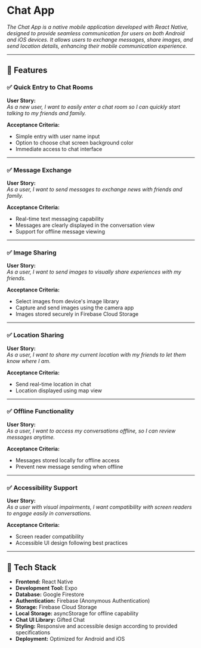 # Chat App

_The Chat App is a native mobile application developed with React Native, designed to provide seamless communication for users on both Android and iOS devices. It allows users to exchange messages, share images, and send location details, enhancing their mobile communication experience._

---

## 🚀 Features

### ✅ Quick Entry to Chat Rooms

**User Story:**  
_As a new user, I want to easily enter a chat room so I can quickly start talking to my friends and family._

**Acceptance Criteria:**
- Simple entry with user name input
- Option to choose chat screen background color
- Immediate access to chat interface

---

### ✅ Message Exchange

**User Story:**  
_As a user, I want to send messages to exchange news with friends and family._

**Acceptance Criteria:**
- Real-time text messaging capability
- Messages are clearly displayed in the conversation view
- Support for offline message viewing

---

### ✅ Image Sharing

**User Story:**  
_As a user, I want to send images to visually share experiences with my friends._

**Acceptance Criteria:**
- Select images from device's image library
- Capture and send images using the camera app
- Images stored securely in Firebase Cloud Storage

---

### ✅ Location Sharing

**User Story:**  
_As a user, I want to share my current location with my friends to let them know where I am._

**Acceptance Criteria:**
- Send real-time location in chat
- Location displayed using map view

---

### ✅ Offline Functionality

**User Story:**  
_As a user, I want to access my conversations offline, so I can review messages anytime._

**Acceptance Criteria:**
- Messages stored locally for offline access
- Prevent new message sending when offline

---

### ✅ Accessibility Support

**User Story:**  
_As a user with visual impairments, I want compatibility with screen readers to engage easily in conversations._

**Acceptance Criteria:**
- Screen reader compatibility
- Accessible UI design following best practices

---

## 🧰 Tech Stack

- **Frontend:** React Native
- **Development Tool:** Expo
- **Database:** Google Firestore
- **Authentication:** Firebase (Anonymous Authentication)
- **Storage:** Firebase Cloud Storage
- **Local Storage:** asyncStorage for offline capability
- **Chat UI Library:** Gifted Chat
- **Styling:** Responsive and accessible design according to provided specifications
- **Deployment:** Optimized for Android and iOS